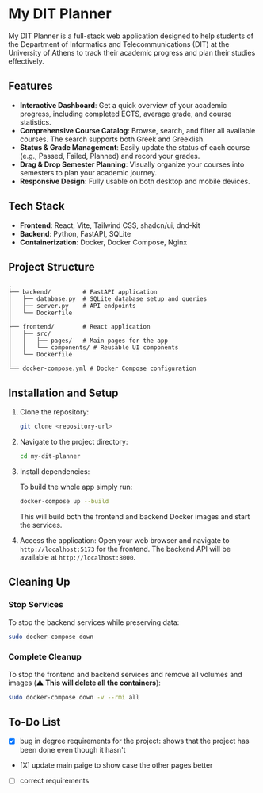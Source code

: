 # My DIT Planner

My DIT Planner is a full-stack web application designed to help students of the Department of Informatics and Telecommunications (DIT) at the University of Athens to track their academic progress and plan their studies effectively.

## Features

-   **Interactive Dashboard**: Get a quick overview of your academic progress, including completed ECTS, average grade, and course statistics.
-   **Comprehensive Course Catalog**: Browse, search, and filter all available courses. The search supports both Greek and Greeklish.
-   **Status & Grade Management**: Easily update the status of each course (e.g., Passed, Failed, Planned) and record your grades.
-   **Drag & Drop Semester Planning**: Visually organize your courses into semesters to plan your academic journey.
-   **Responsive Design**: Fully usable on both desktop and mobile devices.

## Tech Stack

- **Frontend**: React, Vite, Tailwind CSS, shadcn/ui, dnd-kit
- **Backend**: Python, FastAPI, SQLite
- **Containerization**: Docker, Docker Compose, Nginx


## Project Structure

```
.
├── backend/         # FastAPI application
│   ├── database.py  # SQLite database setup and queries
│   ├── server.py    # API endpoints
│   └── Dockerfile
│
├── frontend/        # React application
│   ├── src/
│   │   ├── pages/   # Main pages for the app
│   │   └── components/ # Reusable UI components
│   └── Dockerfile
│
└── docker-compose.yml # Docker Compose configuration
```

## Installation and Setup
1. Clone the repository:
    ```bash
    git clone <repository-url>
    ```
2. Navigate to the project directory:
    ```bash
    cd my-dit-planner
    ```
3. Install dependencies:

    To build the whole app simply run:
    ```bash
    docker-compose up --build
    ```

    This will build both the frontend and backend Docker images and start the services.
   
4. Access the application:
Open your web browser and navigate to `http://localhost:5173` for the frontend. The backend API will be available at `http://localhost:8000`.

## Cleaning Up

### Stop Services
To stop the backend services while preserving data:
```bash
sudo docker-compose down
```

### Complete Cleanup
To stop the frontend and backend services and remove all volumes and images (⚠️ **This will delete all the containers**):
```bash
sudo docker-compose down -v --rmi all
```

## To-Do List
- [X] bug in degree requirements for the project: shows that the project has been done even though it hasn't
- [Χ] update main paige to show case the other pages better
- [ ] correct requirements